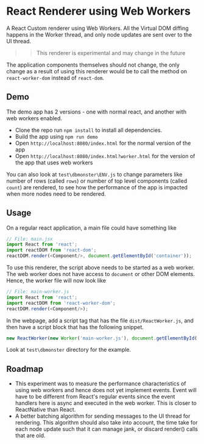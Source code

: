 # React Renderer using Web Workers

A React Custom renderer using Web Workers. All the Virtual DOM diffing happens in the Worker thread, and only node updates are sent over to the UI thread. 

>> This renderer is experimental and may change in the future

The application components themselves should not change, the only change as a result of using this renderer would be to call the method on `react-worker-dom` instead of `react-dom`. 

## Demo
The demo app has 2 versions - one with normal react, and another with web workers enabled. 
- Clone the repo run `npm install` to install all dependencies.
- Build the app using `npm run demo`
- Open `http://localhost:8080/index.html` for the normal version of the app
- Open `http://localhost:8080/index.html?worker.html` for the version of the app that uses web workers

You can also look at `test\dbmonster\ENV.js` to change parameters like number of rows (called `rows`) or number of top level components (called `count`) are rendered, to see how the performance of the app is impacted when more nodes need to be rendered. 

## Usage

On a regular react application, a main file could have something like 

```js
// File: main.jsx
import React from 'react';
import reactDOM from 'react-dom';
reactDOM.render(<Component/>, document.getElementById('container'));
```

To use this renderer, the script above needs to be started as a web worker. The web worker does not have access to `document` or other DOM elements. Hence, the worker file will now look like

```js
// File: main-worker.js
import React from 'react';
import reactDOM from 'react-worker-dom';
reactDOM.render(<Component/>);
```

In the webpage, add a script tag that has the file `dist/ReactWorker.js`, and then have a script block that has the following snippet. 

```js
new ReactWorker(new Worker('main-worker.js'), document.getElementById('container'));`
```

Look at `test\dbmonster` directory for the example. 

## Roadmap
- This experiment was to measure the performance characteristics of using web workers and hence does not yet implement events. Event will have to be different from React's regular events since the event handlers here is async and executed in the web worker. This is closer to ReactNative than React.   
- A better batching algorithm for sending messages to the UI thread for rendering. This algorithm should also take into account, the time take for each node update such that it can manage jank, or discard render() calls that are old. 

